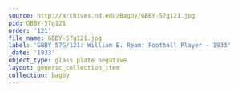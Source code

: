 ```yaml
---
source: http://archives.nd.edu/Bagby/GBBY-57g121.jpg
pid: GBBY-57g121
order: '121'
file_name: GBBY-57g121.jpg
label: 'GBBY 57G/121: William E. Ream: Football Player - 1933'
_date: '1933'
object_type: glass plate negative
layout: generic_collection_item
collection: bagby
---
```

